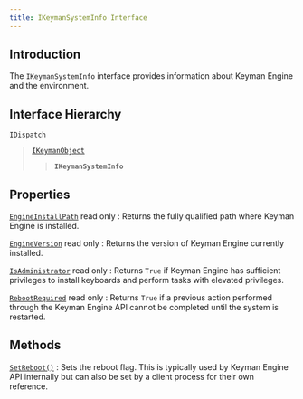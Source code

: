 ```yaml
---
title: IKeymanSystemInfo Interface
---
```


## Introduction

The `IKeymanSystemInfo` interface provides information about Keyman
Engine and the environment.

## Interface Hierarchy

`IDispatch`  

> [`IKeymanObject`](../IKeymanObject)  
>
> > **`IKeymanSystemInfo`**  

## Properties

[`EngineInstallPath`](EngineInstallPath) <span class="readonly">read only</span>
:   Returns the fully qualified path where Keyman Engine is installed.

[`EngineVersion`](EngineVersion) <span class="readonly">read only</span>
:   Returns the version of Keyman Engine currently installed.

[`IsAdministrator`](IsAdministrator) <span class="readonly">read only</span>
:   Returns `True` if Keyman Engine has sufficient privileges to install
    keyboards and perform tasks with elevated privileges.

[`RebootRequired`](RebootRequired) <span class="readonly">read only</span>
:   Returns `True` if a previous action performed through the Keyman
    Engine API cannot be completed until the system is restarted.

## Methods

[`SetReboot()`](SetReboot)
:   Sets the reboot flag. This is typically used by Keyman Engine API
    internally but can also be set by a client process for their own
    reference.
